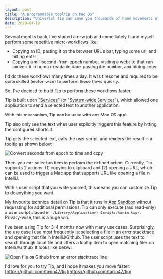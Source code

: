 ```yaml
---
layout: post
title: "A programmable tooltip on Mac OS"
description: "Universal Tip can save you thousands of hand movements of repetitive micro-workflows."
date: 2020-04-19
---
```


Several months back, I've started a new job and immediately found myself perform some repetitive micro-workflows like:

* Copying an ID, pasting it on the browser URL's bar, typing some url, and hitting enter
* Copying a millisecond-from-epoch number, visiting a website that can convert it to human-readable date, pasting the number, and hitting enter

I'd do these workflows many times a day. It was tiresome and required to be quite skilled (motor-wise) to perform these flows quickly.

So, I've decided to build [Tip](https://github.com/tanin47/tip) to perform these workflows faster.

Tip is built upon ["Services" (or "System-wide Services")](https://developer.apple.com/design/human-interface-guidelines/macos/extensions/services/), 
which allowed one application to send a selected text to another application. 

With this mechanism, Tip can be used with any Mac OS app! 

Tip also only see the text when user explicitly triggers this feature by hitting the configured shortcut.

Tip gets the selected text, calls the user script, and renders the result in a tooltip as shown below:

![Convert seconds from epoch to time and copy](https://media.giphy.com/media/f952ZuRG9kqCoxGt8v/giphy.gif)

Then, you can select an item to perform the defined action. Currently, Tip supports 2 actions: (1) copying to clipboard and (2) opening a URL, which can be used to trigger a Mac app that supports URL like opening a file in IntelliJ.

With a user script that you write yourself, this means you can customize Tip to do anything you want.

My favourite technical detail on Tip is that it runs in [App Sandbox](https://developer.apple.com/library/archive/documentation/Security/Conceptual/AppSandboxDesignGuide/AboutAppSandbox/AboutAppSandbox.html)
without requesting for additional permissions. Tip can only execute (and read-only) a user script placed in `~/Library/Application\ Scripts/tanin.tip/`. 
Privacy-wise, this is a huge win.

I've been using Tip for 3-4 months now with many use cases. Surprisingly, the use case I use most frequently is:
selecting a file in an error stacktrace and opening that file in IntelliJ/Github. The user script uses the text to search through local file and offers a tooltip item to open matching files on IntelliJ/Github. It looks like below:

![Open file on Github from an error stacktrace line](https://media.giphy.com/media/JSYWptFElQmDJOXzXO/giphy.gif)

I'd love for you to try Tip, and I hope it makes you move faster: [https://github.com/tanin47/tip](https://github.com/tanin47/tip)
